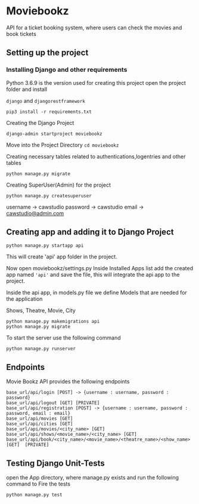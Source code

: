 # Moviebookz
API for a ticket booking system, where users can check the movies and book tickets

## Setting up the project
### Installing Django and other requirements
Python 3.6.9 is the version used for creating this project
open the project folder
and install

```django``` and ```djangorestframework```

```
pip3 install -r requirements.txt
```

Creating the Django Project

```
django-admin startproject moviebookz
```

Move into the Project Directory
```cd moviebookz```

Creating necessary tables related to authentications,logentries and other tables

````
python manage.py migrate
````
Creating SuperUser(Admin) for the project
```
python manage.py createsuperuser
```

username -> cawstudio
password -> cawstudio
email -> cawstudio@admin.com

## Creating app and adding it to Django Project

```
python manage.py startapp api
```
This will create 'api' app folder in the project.

Now open moviebookz/settings.py
	Inside Installed Apps list add the created app named ```'api'``` and save the file, this will integrate the api app to the project.

Inside the api app, in models.py file we define Models that are needed for the application

Shows, Theatre, Movie, City

```
python manage.py makemigrations api
python manage.py migrate
```

To start the server use the following command

```
python manage.py runserver
```

## Endpoints

Movie Bookz API provides the following endpoints
```
base_url/api/login [POST] -> {username : username, password : password}
base_url/api/logout [GET] [PRIVATE]
base_url/api/registration [POST] -> {username : username, password : password, email : email}
base_url/api/movies [GET]
base_url/api/cities [GET]
base_url/api/movies/<city_name> [GET]
base_url/api/shows/<movie_name>/<city_name> [GET]
base_url/api/book/<city_name>/<movie_name>/<theatre_name>/<show_name> [GET]  [PRIVATE]
```

## Testing Django Unit-Tests
open the App directory, where manage.py exists and run the following command
to Fire the tests

```
python manage.py test
```
